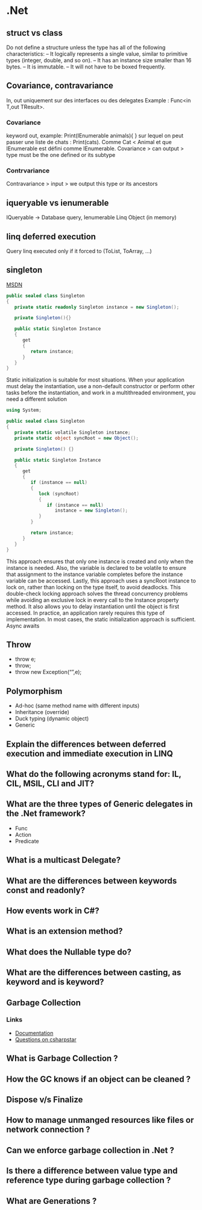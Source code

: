 # .Net

## struct vs class

Do not define a structure unless the type has all of the following characteristics:
– It logically represents a single value, similar to primitive types (integer, double, and so on).
– It has an instance size smaller than 16 bytes.
– It is immutable.
– It will not have to be boxed frequently.

## Covariance, contravariance

In, out uniquement sur des interfaces ou des delegates
Example : Func<in T,out TResult>. 

### Covariance

keyword out, example: Print(IEnumerable<Animals> animals){ } sur lequel on peut passer une liste de chats : Print(cats). Comme Cat < Animal et que IEnumerable est défini comme IEnumerable<out T>.
Covariance > can output > type must be the one defined or its subtype

### Contrvariance

Contravariance > input > we output this type or its ancestors

## iqueryable vs ienumerable

IQueryable -> Database query, Ienumerable Linq Object (in memory)

## linq deferred execution
Query linq executed only if it forced to (ToList, ToArray, …)

## singleton

[MSDN](https://msdn.microsoft.com/en-us/library/ff650316.aspx)

```C#
public sealed class Singleton
{
   private static readonly Singleton instance = new Singleton();

   private Singleton(){}

   public static Singleton Instance
   {
      get
      {
         return instance;
      }
   }
}
```

Static initialization is suitable for most situations. When your application must delay the instantiation, use a non-default constructor or perform other tasks before the instantiation, and work in a multithreaded environment, you need a different solution

```C#
using System;

public sealed class Singleton
{
   private static volatile Singleton instance;
   private static object syncRoot = new Object();

   private Singleton() {}

   public static Singleton Instance
   {
      get 
      {
         if (instance == null) 
         {
            lock (syncRoot) 
            {
               if (instance == null) 
                  instance = new Singleton();
            }
         }

         return instance;
      }
   }
}
```

This approach ensures that only one instance is created and only when the instance is needed. Also, the variable is declared to be volatile to ensure that assignment to the instance variable completes before the instance variable can be accessed. Lastly, this approach uses a syncRoot instance to lock on, rather than locking on the type itself, to avoid deadlocks. 
This double-check locking approach solves the thread concurrency problems while avoiding an exclusive lock in every call to the Instance property method. It also allows you to delay instantiation until the object is first accessed. In practice, an application rarely requires this type of implementation. In most cases, the static initialization approach is sufficient.
Async awaits

## Throw

* throw e;
* throw;
* throw new Exception(“”,e);

## Polymorphism

* Ad-hoc (same method name with different inputs)
* Inheritance (override)
* Duck typing (dynamic object)
* Generic

## Explain the differences between deferred execution and immediate execution in LINQ

## What do the following acronyms stand for: IL, CIL, MSIL, CLI and JIT?

## What are the three types of Generic delegates in the .Net framework?

* Func
* Action
* Predicate

## What is a multicast Delegate?

## What are the differences between keywords const and readonly?

## How events work in C#?

## What is an extension method?

## What does the Nullable<T> type do?

## What are the differences between casting, as keyword and is keyword?

## Garbage Collection

### Links

* [Documentation](https://docs.microsoft.com/en-us/dotnet/standard/garbage-collection/fundamentals)
* [Questions on csharpstar](http://www.csharpstar.com/interview-questions-garbage-collection-csharp/)

## What is Garbage Collection ?

## How the GC knows if an object can be cleaned ?

## Dispose v/s Finalize

## How to manage unmanged resources like files or network connection ?

## Can we enforce garbage collection in .Net ?

## Is there a difference between value type and reference type during garbage collection ?

## What are Generations ?
